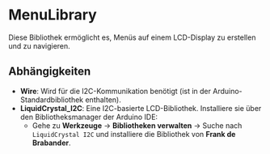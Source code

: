 # MenuLibrary

Diese Bibliothek ermöglicht es, Menüs auf einem LCD-Display zu erstellen und zu navigieren.

## Abhängigkeiten

- **Wire**: Wird für die I2C-Kommunikation benötigt (ist in der Arduino-Standardbibliothek enthalten).
- **LiquidCrystal_I2C**: Eine I2C-basierte LCD-Bibliothek. Installiere sie über den Bibliotheksmanager der Arduino IDE:
  - Gehe zu **Werkzeuge** → **Bibliotheken verwalten** → Suche nach `LiquidCrystal I2C` und installiere die Bibliothek von **Frank de Brabander**.
